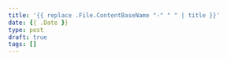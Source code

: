 ```yaml
---
title: '{{ replace .File.ContentBaseName "-" " " | title }}'
date: {{ .Date }}
type: post
draft: true
tags: []
---
```

